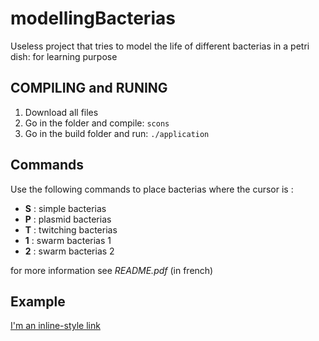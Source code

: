 # modellingBacterias
Useless project that tries to model the life of different bacterias in a petri dish: for learning purpose

## COMPILING and RUNING
1. Download all files
2. Go in the folder and compile: `scons`
3. Go in the build folder and run: `./application`

## Commands
Use the following commands to place bacterias where the cursor is :
* **S** : simple bacterias
* **P** : plasmid bacterias
* **T** : twitching bacterias
* **1** : swarm bacterias 1
* **2** : swarm bacterias 2

for more information see *README.pdf* (in french)

## Example
[I'm an inline-style link](https://www.youtube.com/watch?v=PYD_2GLrzy0&spfreload=10)
